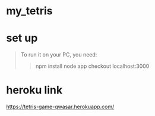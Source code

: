 # my_tetris
# set up
> To run it on your PC, you need:
> > npm install
> > node app
> > checkout localhost:3000

# heroku link
https://tetris-game-qwasar.herokuapp.com/




